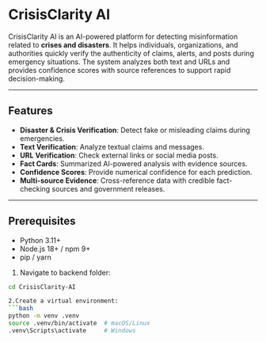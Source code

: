 # CrisisClarity AI

CrisisClarity AI is an AI-powered platform for detecting misinformation related to **crises and disasters**. It helps individuals, organizations, and authorities quickly verify the authenticity of claims, alerts, and posts during emergency situations. The system analyzes both text and URLs and provides confidence scores with source references to support rapid decision-making.

---
## Features

- **Disaster & Crisis Verification**: Detect fake or misleading claims during emergencies.  
- **Text Verification**: Analyze textual claims and messages.  
- **URL Verification**: Check external links or social media posts.  
- **Fact Cards**: Summarized AI-powered analysis with evidence sources.  
- **Confidence Scores**: Provide numerical confidence for each prediction.  
- **Multi-source Evidence**: Cross-reference data with credible fact-checking sources and government releases.  

---

## Prerequisites

- Python 3.11+  
- Node.js 18+ / npm 9+  
- pip / yarn  

1. Navigate to backend folder:
```bash
cd CrisisClarity-AI

2.Create a virtual environment:
```bash
python -m venv .venv
source .venv/bin/activate  # macOS/Linux
.venv\Scripts\activate     # Windows
